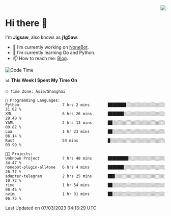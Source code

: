 <a href="#">
  <img align="right" src="https://github-readme-stats.vercel.app/api?username=j1g5awi&count_private=true&show_icons=true&title_color=80070B&text_color=B3B3B3&bg_color=212121&icon_color=80070B" />
</a>

# Hi there 👋

I'm **Jigsaw**, also knows as **j1g5aw**.

- 🔭 I’m currently working on [NoneBot](https://github.com/nonebot).
- 🌱 I’m currently learning Go and Python.
- 📫 How to reach me: [Blog](https://blog.maddestroyer.xyz/).

<!--START_SECTION:waka-->
![Code Time](http://img.shields.io/badge/Code%20Time-1%2C084%20hrs%2019%20mins-blue)

📊 **This Week I Spent My Time On** 

```text
🕑︎ Time Zone: Asia/Shanghai

💬 Programming Languages: 
Python                   7 hrs 2 mins        ████████░░░░░░░░░░░░░░░░░   31.02 % 
XML                      6 hrs 26 mins       ███████░░░░░░░░░░░░░░░░░░   28.40 % 
YAML                     2 hrs 13 mins       ██░░░░░░░░░░░░░░░░░░░░░░░   09.82 % 
Lua                      1 hr 23 mins        ██░░░░░░░░░░░░░░░░░░░░░░░   06.14 % 
Rust                     54 mins             █░░░░░░░░░░░░░░░░░░░░░░░░   03.99 % 

🐱‍💻 Projects: 
Unknown Project          7 hrs 48 mins       █████████░░░░░░░░░░░░░░░░   34.47 % 
nonebot-plugin-all4one   6 hrs 4 mins        ███████░░░░░░░░░░░░░░░░░░   26.77 % 
adapter-telegram         2 hrs 25 mins       ███░░░░░░░░░░░░░░░░░░░░░░   10.72 % 
rime                     1 hr 54 mins        ██░░░░░░░░░░░░░░░░░░░░░░░   08.45 % 
nvim                     1 hr 31 mins        ██░░░░░░░░░░░░░░░░░░░░░░░   06.75 % 
```


 Last Updated on 07/03/2023 04:13:29 UTC
<!--END_SECTION:waka-->
